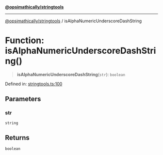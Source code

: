 [**@opsimathically/stringtools**](../README.md)

***

[@opsimathically/stringtools](../README.md) / isAlphaNumericUnderscoreDashString

# Function: isAlphaNumericUnderscoreDashString()

> **isAlphaNumericUnderscoreDashString**(`str`): `boolean`

Defined in: [stringtools.ts:100](https://github.com/opsimathically/stringtools/blob/be6279cb127c5f8c1596ccd40cdd74eea6133fed/src/stringtools.ts#L100)

## Parameters

### str

`string`

## Returns

`boolean`
